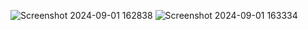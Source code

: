![Screenshot 2024-09-01 162838](https://github.com/user-attachments/assets/e2635750-f2b1-4dc8-a733-1b79cfb98f97)
![Screenshot 2024-09-01 163334](https://github.com/user-attachments/assets/395105d2-24fb-4692-844f-ee842289311e)
